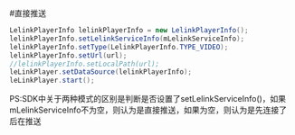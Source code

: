 #直接推送
```java
LelinkPlayerInfo lelinkPlayerInfo = new LelinkPlayerInfo();
lelinkPlayerInfo.setLelinkServiceInfo(mLelinkServiceInfo);
lelinkPlayerInfo.setType(LelinkPlayerInfo.TYPE_VIDEO);
lelinkPlayerInfo.setUrl(url);
//lelinkPlayerInfo.setLocalPath(url);
leLinkPlayer.setDataSource(lelinkPlayerInfo);
leLinkPlayer.start();
```

PS:SDK中关于两种模式的区别是判断是否设置了setLelinkServiceInfo()，如果mLelinkServiceInfo不为空，则认为是直接推送，如果为空，则认为是先连接了后在推送